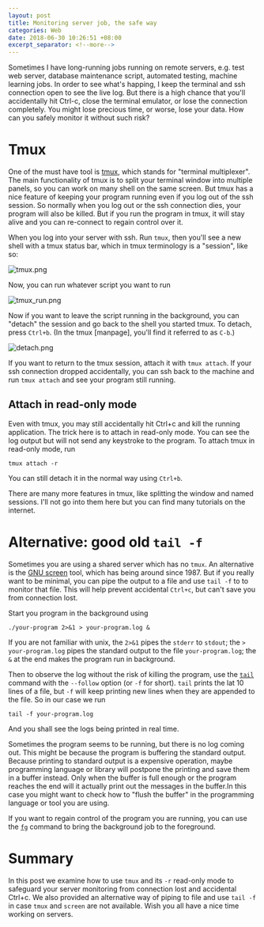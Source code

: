 ```yaml
---
layout: post
title: Monitoring server job, the safe way
categories: Web
date: 2018-06-30 10:26:51 +08:00
excerpt_separator: <!--more-->
---
```

Sometimes I have long-running jobs running on remote servers, e.g. test web server, database maintenance script, automated testing, machine learning jobs. In order to see what's happing, I keep the terminal and ssh connection open to see the live log. But there is a high chance that you'll accidentally hit Ctrl-c, close the terminal emulator, or lose the connection completely. You might lose precious time, or worse, lose your data. How can you safely monitor it without such risk?

<!--more-->

# Tmux
One of the must have tool is [tmux][tmux], which stands for "terminal multiplexer". The main functionality of tmux is to split your terminal window into multiple panels, so you can work on many shell on the same screen. But tmux has a nice feature of keeping your program running even if you log out of the ssh session. So normally when you log out or the ssh connection dies, your program will also be killed. But if you run the program in tmux, it will stay alive and you can re-connect to regain control over it.

When you log into your server with ssh. Run `tmux`, then you'll see a new shell with a tmux status bar, which in tmux terminology is a "session", like so:

![tmux.png]({{site_url}}/blog_assets/tmux/tmux.png)

Now, you can run whatever script you want to run 

![tmux_run.png]({{site_url}}/blog_assets/tmux/tmux_run.png)

Now if you want to leave the script running in the background, you can "detach" the session and go back to the shell you started tmux. To detach, press `Ctrl+b`. (In the tmux [manpage], you'll find it referred to as `C-b`.)

![detach.png]({{site_url}}/blog_assets/tmux/detach.png)

If you want to return to the tmux session, attach it with `tmux attach`. If your ssh connection dropped accidentally, you can ssh back to the machine and run `tmux attach` and see your program still running.

## Attach in read-only mode

Even with tmux, you may still accidentally hit Ctrl+c and kill the running application. The trick here is to attach in read-only mode. You can see the log output but will not send any keystroke to the program. To attach tmux in read-only mode, run 

```
tmux attach -r
```

You can still detach it in the normal way using `Ctrl+b`.

There are many more features in tmux, like splitting the window and named sessions. I'll not go into them here but you can find many tutorials on the internet.


# Alternative: good old `tail -f`

Sometimes you are using a shared server which has no `tmux`. An alternative is the [GNU screen][screen] tool, which has being around since 1987. But if you really want to be minimal, you can pipe the output to a file and use `tail -f` to to monitor that file. This will help prevent accidental `Ctrl+c`, but can't save you from connection lost.

Start you program in the background using 

```
./your-program 2>&1 > your-program.log &
```

If you are not familiar with unix, the `2>&1` pipes the `stderr` to `stdout`; the `> your-program.log` pipes the standard output to the file `your-program.log`; the `&` at the end makes the program run in background.

Then to observe the log without the risk of killing the program, use the [`tail`][tail] command with the `--follow` option (or `-f` for short). `tail` prints the lat 10 lines of a file, but `-f` will keep printing new lines when they are appended to the file. So in our case we run

```
tail -f your-program.log
```

And you shall see the logs being printed in real time. 

Sometimes the program seems to be running, but there is no log coming out. This might be because the program is buffering the standard output. Because printing to standard output is a expensive operation, maybe programming language or library will postpone the printing and save them in a buffer instead. Only when the buffer is full enough or the program reaches the end will it actually print out the messages in the buffer.In this case you might want to check how to "flush the buffer" in the programming language or tool you are using.

If you want to regain control of the program you are running, you can use the [`fg`][fg] command to bring the background job to the foreground.


# Summary

In this post we examine how to use `tmux` and its `-r` read-only mode to safeguard your server monitoring from connection lost and accidental Ctrl+c. We also provided an alternative way of piping to file and use `tail -f` in case `tmux` and `screen` are not available. Wish you all have a nice time working on servers.

[fg]: https://www.cyberciti.biz/faq/unix-linux-fg-command-examples-usage-syntax/
[screen]: https://www.gnu.org/software/screen/
[tail]: https://www.gnu.org/software/coreutils/manual/html_node/tail-invocation.html
[tmux]: https://github.com/tmux/tmux/wiki
